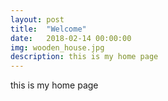 ```yaml
---
layout: post
title:  "Welcome"
date:   2018-02-14 00:00:00
img: wooden_house.jpg
description: this is my home page
---
```


this is my home page
